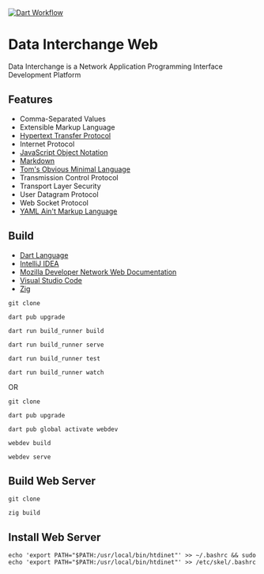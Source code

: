 [CommonMark]:https://commonmark.org/
[Dart]: https://dart.dev/
[HTTP]: https://developer.mozilla.org/en-US/docs/Web/HTTP
[IDEA]: https://jetbrains.com/idea/
[JSON]: https://www.json.org/json-en.html
[MDN]: https://developer.mozilla.org/en-US/docs/Web/API
[TOML]: https://toml.io/en/
[VSCode]: https://code.visualstudio.com/docs
[YAML]: https://yaml.org/
[Zig Language]: https://ziglang.org/

<a href="https://github.com/HyaenaTechnologies/data-interchange-web">
  <h1>
    <picture>
      <img src="https://github.com/HyaenaTechnologies/data-interchange-web/blob/main/assets/di_markdown.png" alt="">
    </picture>
  </h1>
</a>

[![Dart Workflow](https://github.com/HyaenaTechnologies/data-interchange-web/actions/workflows/dart.yml/badge.svg)](https://github.com/HyaenaTechnologies/data-interchange-web/actions/workflows/dart.yml)

# Data Interchange Web

Data Interchange is a Network Application Programming Interface Development Platform

## Features

- Comma-Separated Values
- Extensible Markup Language
- [Hypertext Transfer Protocol][HTTP]
- Internet Protocol
- [JavaScript Object Notation][JSON]
- [Markdown][CommonMark]
- [Tom's Obvious Minimal Language][TOML]
- Transmission Control Protocol
- Transport Layer Security
- User Datagram Protocol
- Web Socket Protocol
- [YAML Ain't Markup Language][YAML]

## Build

- [Dart Language][Dart]
- [IntelliJ IDEA][IDEA]
- [Mozilla Developer Network Web Documentation][MDN]
- [Visual Studio Code][VSCode]
- [Zig][Zig Language]

```shell
git clone

dart pub upgrade

dart run build_runner build

dart run build_runner serve

dart run build_runner test

dart run build_runner watch
```

OR

```shell
git clone

dart pub upgrade

dart pub global activate webdev

webdev build

webdev serve
```

## Build Web Server

```shell
git clone

zig build
```

## Install Web Server

```shell
echo 'export PATH="$PATH:/usr/local/bin/htdinet"' >> ~/.bashrc && sudo echo 'export PATH="$PATH:/usr/local/bin/htdinet"' >> /etc/skel/.bashrc
```